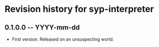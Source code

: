 # Revision history for syp-interpreter

## 0.1.0.0 -- YYYY-mm-dd

* First version. Released on an unsuspecting world.
